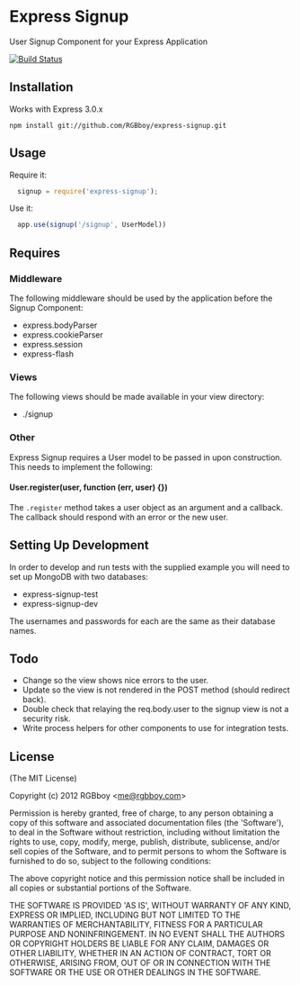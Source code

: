 # Express Signup

  User Signup Component for your Express Application

  [![Build Status](https://secure.travis-ci.org/RGBboy/express-signup.png)](http://travis-ci.org/RGBboy/express-signup)

## Installation

  Works with Express 3.0.x

    npm install git://github.com/RGBboy/express-signup.git

## Usage

Require it:

``` javascript
  signup = require('express-signup');
```

Use it:

``` javascript
  app.use(signup('/signup', UserModel))
```

## Requires

### Middleware

  The following middleware should be used by the application before the 
  Signup Component:

  * express.bodyParser
  * express.cookieParser
  * express.session
  * express-flash

### Views

  The following views should be made available in your view directory:

  * ./signup

### Other

  Express Signup requires a User model to be passed in upon construction. 
  This needs to implement the following:

#### User.register(user, function (err, user) {})

  The `.register` method takes a user object as an argument and a 
  callback. The callback should respond with an error or the new user.

## Setting Up Development

  In order to develop and run tests with the supplied example you will 
  need to set up MongoDB with two databases:

  * express-signup-test
  * express-signup-dev

  The usernames and passwords for each are the same as their database names.

## Todo

  * Change so the view shows nice errors to the user.
  * Update so the view is not rendered in the POST method (should redirect back).
  * Double check that relaying the req.body.user to the signup view is 
    not a security risk.
  * Write process helpers for other components to use for integration tests.

## License 

(The MIT License)

Copyright (c) 2012 RGBboy &lt;me@rgbboy.com&gt;

Permission is hereby granted, free of charge, to any person obtaining
a copy of this software and associated documentation files (the
'Software'), to deal in the Software without restriction, including
without limitation the rights to use, copy, modify, merge, publish,
distribute, sublicense, and/or sell copies of the Software, and to
permit persons to whom the Software is furnished to do so, subject to
the following conditions:

The above copyright notice and this permission notice shall be
included in all copies or substantial portions of the Software.

THE SOFTWARE IS PROVIDED 'AS IS', WITHOUT WARRANTY OF ANY KIND,
EXPRESS OR IMPLIED, INCLUDING BUT NOT LIMITED TO THE WARRANTIES OF
MERCHANTABILITY, FITNESS FOR A PARTICULAR PURPOSE AND NONINFRINGEMENT.
IN NO EVENT SHALL THE AUTHORS OR COPYRIGHT HOLDERS BE LIABLE FOR ANY
CLAIM, DAMAGES OR OTHER LIABILITY, WHETHER IN AN ACTION OF CONTRACT,
TORT OR OTHERWISE, ARISING FROM, OUT OF OR IN CONNECTION WITH THE
SOFTWARE OR THE USE OR OTHER DEALINGS IN THE SOFTWARE.